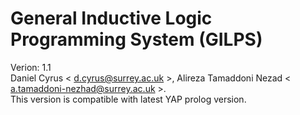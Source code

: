 # General Inductive Logic Programming System (GILPS)
Verion: 1.1 <br>
Daniel Cyrus \< <d.cyrus@surrey.ac.uk> \>, Alireza Tamaddoni Nezad \< <a.tamaddoni-nezhad@surrey.ac.uk> \>.<br>
This version is compatible with latest YAP prolog version.



